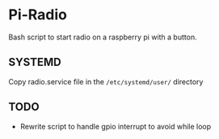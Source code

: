 # Pi-Radio
Bash script to start radio on a raspberry pi with a button. 

## SYSTEMD

Copy radio.service file in the `/etc/systemd/user/` directory

## TODO

- Rewrite script to handle gpio interrupt to avoid while loop
